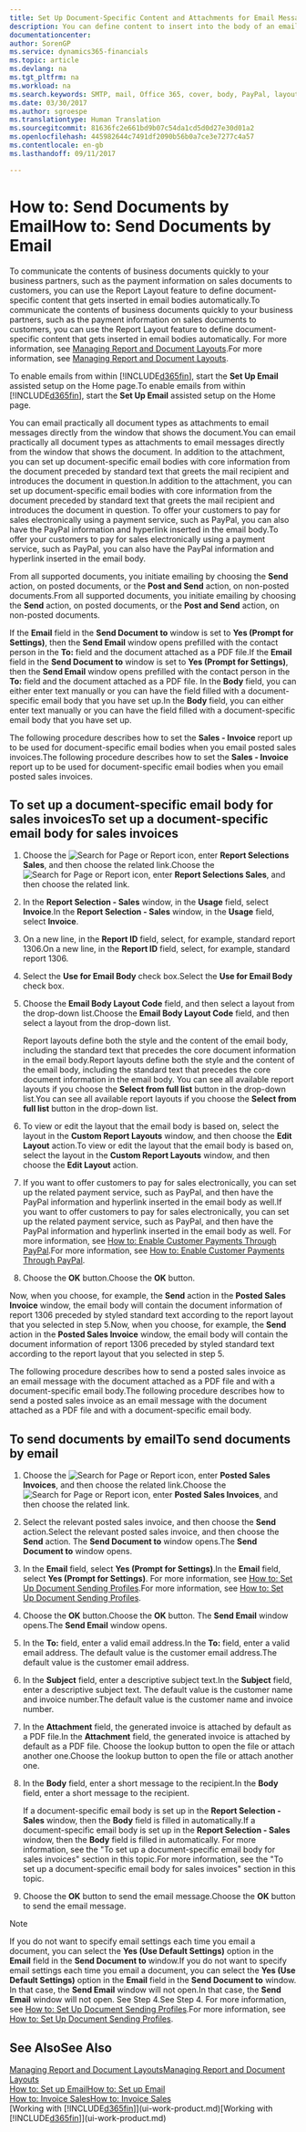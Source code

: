 ```yaml
---
title: Set Up Document-Specific Content and Attachments for Email Messages | Microsoft Docs
description: You can define content to insert into the body of an email message, for example, a PayPal link. You can also attach documents to email messages.
documentationcenter: 
author: SorenGP
ms.service: dynamics365-financials
ms.topic: article
ms.devlang: na
ms.tgt_pltfrm: na
ms.workload: na
ms.search.keywords: SMTP, mail, Office 365, cover, body, PayPal, layout
ms.date: 03/30/2017
ms.author: sgroespe
ms.translationtype: Human Translation
ms.sourcegitcommit: 81636fc2e661bd9b07c54da1cd5d0d27e30d01a2
ms.openlocfilehash: 445982644c7491df2090b56b0a7ce3e7277c4a57
ms.contentlocale: en-gb
ms.lasthandoff: 09/11/2017

---
```

# <a name="how-to-send-documents-by-email"></a><span data-ttu-id="69bfe-104">How to: Send Documents by Email</span><span class="sxs-lookup"><span data-stu-id="69bfe-104">How to: Send Documents by Email</span></span>
<span data-ttu-id="69bfe-105">To communicate the contents of business documents quickly to your business partners, such as the payment information on sales documents to customers, you can use the Report Layout feature to define document-specific content that gets inserted in email bodies automatically.</span><span class="sxs-lookup"><span data-stu-id="69bfe-105">To communicate the contents of business documents quickly to your business partners, such as the payment information on sales documents to customers, you can use the Report Layout feature to define document-specific content that gets inserted in email bodies automatically.</span></span> <span data-ttu-id="69bfe-106">For more information, see [Managing Report and Document Layouts](ui-manage-report-layouts.md).</span><span class="sxs-lookup"><span data-stu-id="69bfe-106">For more information, see [Managing Report and Document Layouts](ui-manage-report-layouts.md).</span></span>

<span data-ttu-id="69bfe-107">To enable emails from within [!INCLUDE[d365fin](includes/d365fin_md.md)], start the **Set Up Email** assisted setup on the Home page.</span><span class="sxs-lookup"><span data-stu-id="69bfe-107">To enable emails from within [!INCLUDE[d365fin](includes/d365fin_md.md)], start the **Set Up Email** assisted setup on the Home page.</span></span>

<span data-ttu-id="69bfe-108">You can email practically all document types as attachments to email messages directly from the window that shows the document.</span><span class="sxs-lookup"><span data-stu-id="69bfe-108">You can email practically all document types as attachments to email messages directly from the window that shows the document.</span></span> <span data-ttu-id="69bfe-109">In addition to the attachment, you can set up document-specific email bodies with core information from the document preceded by standard text that greets the mail recipient and introduces the document in question.</span><span class="sxs-lookup"><span data-stu-id="69bfe-109">In addition to the attachment, you can set up document-specific email bodies with core information from the document preceded by standard text that greets the mail recipient and introduces the document in question.</span></span> <span data-ttu-id="69bfe-110">To offer your customers to pay for sales electronically using a payment service, such as PayPal, you can also have the PayPal information and hyperlink inserted in the email body.</span><span class="sxs-lookup"><span data-stu-id="69bfe-110">To offer your customers to pay for sales electronically using a payment service, such as PayPal, you can also have the PayPal information and hyperlink inserted in the email body.</span></span>

<span data-ttu-id="69bfe-111">From all supported documents, you initiate emailing by choosing the **Send** action, on posted documents, or the **Post and Send** action, on non-posted documents.</span><span class="sxs-lookup"><span data-stu-id="69bfe-111">From all supported documents, you initiate emailing by choosing the **Send** action, on posted documents, or the **Post and Send** action, on non-posted documents.</span></span>

<span data-ttu-id="69bfe-112">If the **Email** field in the **Send Document to** window is set to **Yes (Prompt for Settings)**, then the **Send Email** window opens prefilled with the contact person in the **To:** field and the document attached as a PDF file.</span><span class="sxs-lookup"><span data-stu-id="69bfe-112">If the **Email** field in the **Send Document to** window is set to **Yes (Prompt for Settings)**, then the **Send Email** window opens prefilled with the contact person in the **To:** field and the document attached as a PDF file.</span></span> <span data-ttu-id="69bfe-113">In the **Body** field, you can either enter text manually or you can have the field filled with a document-specific email body that you have set up.</span><span class="sxs-lookup"><span data-stu-id="69bfe-113">In the **Body** field, you can either enter text manually or you can have the field filled with a document-specific email body that you have set up.</span></span>

<span data-ttu-id="69bfe-114">The following procedure describes how to set the **Sales - Invoice** report up to be used for document-specific email bodies when you email posted sales invoices.</span><span class="sxs-lookup"><span data-stu-id="69bfe-114">The following procedure describes how to set the **Sales - Invoice** report up to be used for document-specific email bodies when you email posted sales invoices.</span></span>

## <a name="to-set-up-a-document-specific-email-body-for-sales-invoices"></a><span data-ttu-id="69bfe-115">To set up a document-specific email body for sales invoices</span><span class="sxs-lookup"><span data-stu-id="69bfe-115">To set up a document-specific email body for sales invoices</span></span>
1. <span data-ttu-id="69bfe-116">Choose the ![Search for Page or Report](media/ui-search/search_small.png "Search for Page or Report icon") icon, enter **Report Selections Sales**, and then choose the related link.</span><span class="sxs-lookup"><span data-stu-id="69bfe-116">Choose the ![Search for Page or Report](media/ui-search/search_small.png "Search for Page or Report icon") icon, enter **Report Selections Sales**, and then choose the related link.</span></span>
2. <span data-ttu-id="69bfe-117">In the **Report Selection - Sales** window, in the **Usage** field, select **Invoice**.</span><span class="sxs-lookup"><span data-stu-id="69bfe-117">In the **Report Selection - Sales** window, in the **Usage** field, select **Invoice**.</span></span>
3. <span data-ttu-id="69bfe-118">On a new line, in the **Report ID** field, select, for example, standard report 1306.</span><span class="sxs-lookup"><span data-stu-id="69bfe-118">On a new line, in the **Report ID** field, select, for example, standard report 1306.</span></span>
4. <span data-ttu-id="69bfe-119">Select the **Use for Email Body** check box.</span><span class="sxs-lookup"><span data-stu-id="69bfe-119">Select the **Use for Email Body** check box.</span></span>
5. <span data-ttu-id="69bfe-120">Choose the **Email Body Layout Code** field, and then select a layout from the drop-down list.</span><span class="sxs-lookup"><span data-stu-id="69bfe-120">Choose the **Email Body Layout Code** field, and then select a layout from the drop-down list.</span></span>

    <span data-ttu-id="69bfe-121">Report layouts define both the style and the content of the email body, including the standard text that precedes the core document information in the email body.</span><span class="sxs-lookup"><span data-stu-id="69bfe-121">Report layouts define both the style and the content of the email body, including the standard text that precedes the core document information in the email body.</span></span> <span data-ttu-id="69bfe-122">You can see all available report layouts if you choose the **Select from full list** button in the drop-down list.</span><span class="sxs-lookup"><span data-stu-id="69bfe-122">You can see all available report layouts if you choose the **Select from full list** button in the drop-down list.</span></span>
6. <span data-ttu-id="69bfe-123">To view or edit the layout that the email body is based on, select the layout in the **Custom Report Layouts** window, and then choose the **Edit Layout** action.</span><span class="sxs-lookup"><span data-stu-id="69bfe-123">To view or edit the layout that the email body is based on, select the layout in the **Custom Report Layouts** window, and then choose the **Edit Layout** action.</span></span>
7. <span data-ttu-id="69bfe-124">If you want to offer customers to pay for sales electronically, you can set up the related payment service, such as PayPal, and then have the PayPal information and hyperlink inserted in the email body as well.</span><span class="sxs-lookup"><span data-stu-id="69bfe-124">If you want to offer customers to pay for sales electronically, you can set up the related payment service, such as PayPal, and then have the PayPal information and hyperlink inserted in the email body as well.</span></span> <span data-ttu-id="69bfe-125">For more information, see [How to: Enable Customer Payments Through PayPal](sales-how-enable-payment-service-extensions.md).</span><span class="sxs-lookup"><span data-stu-id="69bfe-125">For more information, see [How to: Enable Customer Payments Through PayPal](sales-how-enable-payment-service-extensions.md).</span></span>
8. <span data-ttu-id="69bfe-126">Choose the **OK** button.</span><span class="sxs-lookup"><span data-stu-id="69bfe-126">Choose the **OK** button.</span></span>

<span data-ttu-id="69bfe-127">Now, when you choose, for example, the **Send** action in the **Posted Sales Invoice** window, the email body will contain the document information of report 1306 preceded by styled standard text according to the report layout that you selected in step 5.</span><span class="sxs-lookup"><span data-stu-id="69bfe-127">Now, when you choose, for example, the **Send** action in the **Posted Sales Invoice** window, the email body will contain the document information of report 1306 preceded by styled standard text according to the report layout that you selected in step 5.</span></span>

<span data-ttu-id="69bfe-128">The following procedure describes how to send a posted sales invoice as an email message with the document attached as a PDF file and with a document-specific email body.</span><span class="sxs-lookup"><span data-stu-id="69bfe-128">The following procedure describes how to send a posted sales invoice as an email message with the document attached as a PDF file and with a document-specific email body.</span></span>

## <a name="to-send-documents-by-email"></a><span data-ttu-id="69bfe-129">To send documents by email</span><span class="sxs-lookup"><span data-stu-id="69bfe-129">To send documents by email</span></span>
1. <span data-ttu-id="69bfe-130">Choose the ![Search for Page or Report](media/ui-search/search_small.png "Search for Page or Report icon") icon, enter **Posted Sales Invoices**, and then choose the related link.</span><span class="sxs-lookup"><span data-stu-id="69bfe-130">Choose the ![Search for Page or Report](media/ui-search/search_small.png "Search for Page or Report icon") icon, enter **Posted Sales Invoices**, and then choose the related link.</span></span>
2. <span data-ttu-id="69bfe-131">Select the relevant posted sales invoice, and then choose the **Send** action.</span><span class="sxs-lookup"><span data-stu-id="69bfe-131">Select the relevant posted sales invoice, and then choose the **Send** action.</span></span> <span data-ttu-id="69bfe-132">The **Send Document to** window opens.</span><span class="sxs-lookup"><span data-stu-id="69bfe-132">The **Send Document to** window opens.</span></span>
3. <span data-ttu-id="69bfe-133">In the **Email** field, select **Yes (Prompt for Settings)**.</span><span class="sxs-lookup"><span data-stu-id="69bfe-133">In the **Email** field, select **Yes (Prompt for Settings)**.</span></span> <span data-ttu-id="69bfe-134">For more information, see [How to: Set Up Document Sending Profiles](sales-how-setup-document-send-profiles.md).</span><span class="sxs-lookup"><span data-stu-id="69bfe-134">For more information, see [How to: Set Up Document Sending Profiles](sales-how-setup-document-send-profiles.md).</span></span>
4. <span data-ttu-id="69bfe-135">Choose the **OK** button.</span><span class="sxs-lookup"><span data-stu-id="69bfe-135">Choose the **OK** button.</span></span> <span data-ttu-id="69bfe-136">The **Send Email** window opens.</span><span class="sxs-lookup"><span data-stu-id="69bfe-136">The **Send Email** window opens.</span></span>
5. <span data-ttu-id="69bfe-137">In the **To:** field, enter a valid email address.</span><span class="sxs-lookup"><span data-stu-id="69bfe-137">In the **To:** field, enter a valid email address.</span></span> <span data-ttu-id="69bfe-138">The default value is the customer email address.</span><span class="sxs-lookup"><span data-stu-id="69bfe-138">The default value is the customer email address.</span></span>
6. <span data-ttu-id="69bfe-139">In the **Subject** field, enter a descriptive subject text.</span><span class="sxs-lookup"><span data-stu-id="69bfe-139">In the **Subject** field, enter a descriptive subject text.</span></span> <span data-ttu-id="69bfe-140">The default value is the customer name and invoice number.</span><span class="sxs-lookup"><span data-stu-id="69bfe-140">The default value is the customer name and invoice number.</span></span>
7. <span data-ttu-id="69bfe-141">In the **Attachment** field, the generated invoice is attached by default as a PDF file.</span><span class="sxs-lookup"><span data-stu-id="69bfe-141">In the **Attachment** field, the generated invoice is attached by default as a PDF file.</span></span> <span data-ttu-id="69bfe-142">Choose the lookup button to open the file or attach another one.</span><span class="sxs-lookup"><span data-stu-id="69bfe-142">Choose the lookup button to open the file or attach another one.</span></span>
8. <span data-ttu-id="69bfe-143">In the **Body** field, enter a short message to the recipient.</span><span class="sxs-lookup"><span data-stu-id="69bfe-143">In the **Body** field, enter a short message to the recipient.</span></span>

    <span data-ttu-id="69bfe-144">If a document-specific email body is set up in the **Report Selection - Sales** window, then the **Body** field is filled in automatically.</span><span class="sxs-lookup"><span data-stu-id="69bfe-144">If a document-specific email body is set up in the **Report Selection - Sales** window, then the **Body** field is filled in automatically.</span></span> <span data-ttu-id="69bfe-145">For more information, see the "To set up a document-specific email body for sales invoices" section in this topic.</span><span class="sxs-lookup"><span data-stu-id="69bfe-145">For more information, see the "To set up a document-specific email body for sales invoices" section in this topic.</span></span>
9. <span data-ttu-id="69bfe-146">Choose the **OK** button to send the email message.</span><span class="sxs-lookup"><span data-stu-id="69bfe-146">Choose the **OK** button to send the email message.</span></span>

> [!NOTE]  
>   <span data-ttu-id="69bfe-147">If you do not want to specify email settings each time you email a document, you can select the **Yes (Use Default Settings)** option in the **Email** field in the **Send Document to** window.</span><span class="sxs-lookup"><span data-stu-id="69bfe-147">If you do not want to specify email settings each time you email a document, you can select the **Yes (Use Default Settings)** option in the **Email** field in the **Send Document to** window.</span></span> <span data-ttu-id="69bfe-148">In that case, the **Send Email** window will not open.</span><span class="sxs-lookup"><span data-stu-id="69bfe-148">In that case, the **Send Email** window will not open.</span></span> <span data-ttu-id="69bfe-149">See Step 4.</span><span class="sxs-lookup"><span data-stu-id="69bfe-149">See Step 4.</span></span> <span data-ttu-id="69bfe-150">For more information, see [How to: Set Up Document Sending Profiles](sales-how-setup-document-send-profiles.md).</span><span class="sxs-lookup"><span data-stu-id="69bfe-150">For more information, see [How to: Set Up Document Sending Profiles](sales-how-setup-document-send-profiles.md).</span></span>

## <a name="see-also"></a><span data-ttu-id="69bfe-151">See Also</span><span class="sxs-lookup"><span data-stu-id="69bfe-151">See Also</span></span>
[<span data-ttu-id="69bfe-152">Managing Report and Document Layouts</span><span class="sxs-lookup"><span data-stu-id="69bfe-152">Managing Report and Document Layouts</span></span>](ui-manage-report-layouts.md)  
[<span data-ttu-id="69bfe-153">How to: Set up Email</span><span class="sxs-lookup"><span data-stu-id="69bfe-153">How to: Set up Email</span></span>](madeira-how-setup-email.md)  
[<span data-ttu-id="69bfe-154">How to: Invoice Sales</span><span class="sxs-lookup"><span data-stu-id="69bfe-154">How to: Invoice Sales</span></span>](sales-how-invoice-sales.md)  
<span data-ttu-id="69bfe-155">[Working with [!INCLUDE[d365fin](includes/d365fin_md.md)]](ui-work-product.md)</span><span class="sxs-lookup"><span data-stu-id="69bfe-155">[Working with [!INCLUDE[d365fin](includes/d365fin_md.md)]](ui-work-product.md)</span></span>

